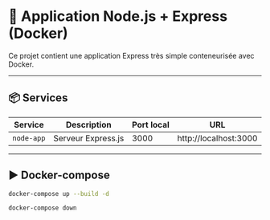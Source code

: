 # 🐳 Application Node.js + Express (Docker)

Ce projet contient une application Express très simple conteneurisée avec Docker.

---

## 📦 Services

| Service     | Description        | Port local | URL                        |
|-------------|--------------------|------------|----------------------------|
| `node-app`  | Serveur Express.js | 3000       | http://localhost:3000      |

---

## ▶️ Docker-compose

```bash
docker-compose up --build -d

docker-compose down
